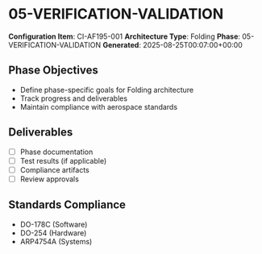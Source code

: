 # 05-VERIFICATION-VALIDATION

**Configuration Item**: CI-AF195-001
**Architecture Type**: Folding
**Phase**: 05-VERIFICATION-VALIDATION
**Generated**: 2025-08-25T00:07:00+00:00

## Phase Objectives
- Define phase-specific goals for Folding architecture
- Track progress and deliverables
- Maintain compliance with aerospace standards

## Deliverables
- [ ] Phase documentation
- [ ] Test results (if applicable)
- [ ] Compliance artifacts
- [ ] Review approvals

## Standards Compliance
- DO-178C (Software)
- DO-254 (Hardware)
- ARP4754A (Systems)
